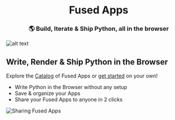 <h1 align="center">
  Fused Apps
</h1>
<h3 align="center">
  🌎 Build, Iterate & Ship Python, all in the browser
</h3>


![alt text](https://fused-magic.s3.us-west-2.amazonaws.com/docs_assets/github_app_repo/preview_Fused_apps.png)


## Write, Render & Ship Python in the Browser

Explore the [Catalog](https://www.fused.io/workbench/apps/catalog?tab=public) of Fused Apps or [get started](https://www.fused.io/workbench/apps) on your own!

- Write Python in the Browser without any setup
- Save & organize your Apps
- Share your Fused Apps to anyone in 2 clicks

![Sharing Fused Apps](https://fused-magic.s3.us-west-2.amazonaws.com/docs_assets/github_app_repo/Sharing_Fused_app.gif)
